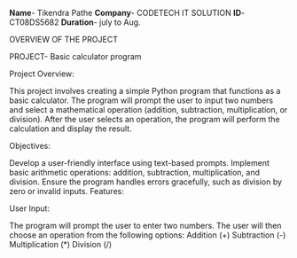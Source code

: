 **Name**- Tikendra Pathe 
**Company**- CODETECH IT SOLUTION
**ID**- CT08DS5682
**Duration**- july to Aug.


OVERVIEW OF THE PROJECT


PROJECT- Basic calculator program

Project Overview:

This project involves creating a simple Python program that functions as a basic calculator. The program will prompt the user to input two numbers and select a mathematical operation (addition, subtraction, multiplication, or division). After the user selects an operation, the program will perform the calculation and display the result.

Objectives:

Develop a user-friendly interface using text-based prompts.
Implement basic arithmetic operations: addition, subtraction, multiplication, and division.
Ensure the program handles errors gracefully, such as division by zero or invalid inputs.
Features:

User Input:

The program will prompt the user to enter two numbers.
The user will then choose an operation from the following options:
Addition (+)
Subtraction (-)
Multiplication (*)
Division (/)

